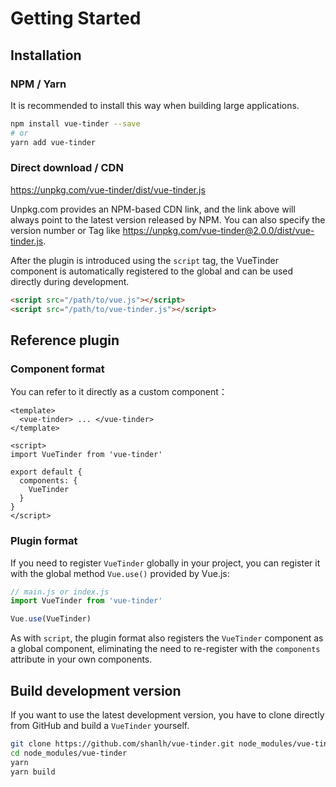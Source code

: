 # Getting Started

## Installation

### NPM / Yarn
It is recommended to install this way when building large applications.

``` bash
npm install vue-tinder --save
# or
yarn add vue-tinder
```

### Direct download / CDN

https://unpkg.com/vue-tinder/dist/vue-tinder.js

Unpkg.com provides an NPM-based CDN link, and the link above will always point to the latest version released by NPM. You can also specify the version number or Tag like https://unpkg.com/vue-tinder@2.0.0/dist/vue-tinder.js.

After the plugin is introduced using the `script` tag, the VueTinder component is automatically registered to the global and can be used directly during development.

```html
<script src="/path/to/vue.js"></script>
<script src="/path/to/vue-tinder.js"></script>
```

## Reference plugin

### Component format

You can refer to it directly as a custom component：

``` vue
<template>
  <vue-tinder> ... </vue-tinder>
</template>

<script>
import VueTinder from 'vue-tinder'

export default {
  components: {
    VueTinder
  }
}
</script>
```

### Plugin format

If you need to register `VueTinder` globally in your project, you can register it with the global method `Vue.use()` provided by Vue.js:

``` js
// main.js or index.js
import VueTinder from 'vue-tinder'

Vue.use(VueTinder)
```

As with `script`, the plugin format also registers the `VueTinder` component as a global component, eliminating the need to re-register with the `components` attribute in your own components.

## Build development version


If you want to use the latest development version, you have to clone directly from GitHub and build a `VueTinder` yourself.

``` bash
git clone https://github.com/shanlh/vue-tinder.git node_modules/vue-tinder
cd node_modules/vue-tinder
yarn
yarn build
```
